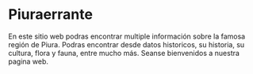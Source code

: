 # Piuraerrante
En este sitio web podras encontrar multiple información sobre la famosa región de Piura. Podras encontrar desde datos historicos, su historia, su cultura, flora y fauna, entre mucho más. Seanse bienvenidos a nuestra pagina web.
